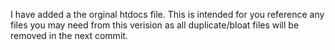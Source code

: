 I have added a the orginal htdocs file.  This is intended for you reference any files you may need from this verision as all duplicate/bloat files will be removed in the next commit. 